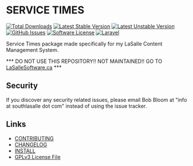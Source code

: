 # SERVICE TIMES

[![Total Downloads](https://img.shields.io/packagist/dt/lasallecms/servicetimes.svg?style=flat-square)](https://packagist.org/packages/lasallecms/servicetimes)
[![Latest Stable Version](https://poser.pugx.org/lasallecms/servicetimes/v/stable.svg)](https://packagist.org/packages/lasallecms/servicetimes)
[![Latest Unstable Version](https://poser.pugx.org/lasallecms/servicetimes/v/unstable.svg)](https://packagist.org/packages/lasallecms/servicetimes)
[![GitHub Issues](https://img.shields.io/github/issues/lasallecms/lasallecms-l5-servicetimes-pkg.svg)](https://github.com/lasallecms/lasallecms-l5-servicetimes-pkg/issues)
[![Software License](https://img.shields.io/badge/license-GPLv3-brightgreen.svg?style=flat-square)](LICENSE.md)
[![Laravel](https://img.shields.io/badge/Laravel-v5.1-brightgreen.svg?style=flat-square)](http://laravel.com)


Service Times package made specifically for my LaSalle Content Management System. 

*** DO NOT USE THIS REPOSITORY!! NOT MAINTAINED!! GO TO [LaSalleSoftware.ca](https://lasallesoftware.ca) ***


## Security

If you discover any security related issues, please email Bob Bloom at "info at southlasalle dot com" instead of using the issue tracker.


## Links

* [CONTRIBUTING](CONTRIBUTING.md)
* [CHANGELOG](CHANGELOG.md)
* [INSTALL](INSTALL.md)
* [GPLv3 License File](LICENSE.md)



